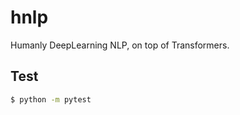# hnlp
Humanly DeepLearning NLP, on top of Transformers.







## Test

```bash
$ python -m pytest
```

